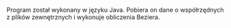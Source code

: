 Program został wykonany w języku Java. Pobiera on dane o współrzędnych z plików zewnętrznych i wykonuje obliczenia Beziera.
